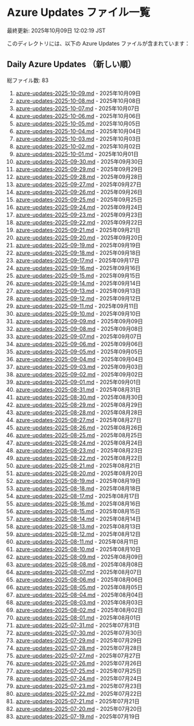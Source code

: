 # Azure Updates ファイル一覧

最終更新: 2025年10月09日 12:02:19 JST

このディレクトリには、以下の Azure Updates ファイルが含まれています：

## Daily Azure Updates （新しい順）

総ファイル数: 83

1. [azure-updates-2025-10-09.md](./azure-updates-2025-10-09.md) - 2025年10月09日
2. [azure-updates-2025-10-08.md](./azure-updates-2025-10-08.md) - 2025年10月08日
3. [azure-updates-2025-10-07.md](./azure-updates-2025-10-07.md) - 2025年10月07日
4. [azure-updates-2025-10-06.md](./azure-updates-2025-10-06.md) - 2025年10月06日
5. [azure-updates-2025-10-05.md](./azure-updates-2025-10-05.md) - 2025年10月05日
6. [azure-updates-2025-10-04.md](./azure-updates-2025-10-04.md) - 2025年10月04日
7. [azure-updates-2025-10-03.md](./azure-updates-2025-10-03.md) - 2025年10月03日
8. [azure-updates-2025-10-02.md](./azure-updates-2025-10-02.md) - 2025年10月02日
9. [azure-updates-2025-10-01.md](./azure-updates-2025-10-01.md) - 2025年10月01日
10. [azure-updates-2025-09-30.md](./azure-updates-2025-09-30.md) - 2025年09月30日
11. [azure-updates-2025-09-29.md](./azure-updates-2025-09-29.md) - 2025年09月29日
12. [azure-updates-2025-09-28.md](./azure-updates-2025-09-28.md) - 2025年09月28日
13. [azure-updates-2025-09-27.md](./azure-updates-2025-09-27.md) - 2025年09月27日
14. [azure-updates-2025-09-26.md](./azure-updates-2025-09-26.md) - 2025年09月26日
15. [azure-updates-2025-09-25.md](./azure-updates-2025-09-25.md) - 2025年09月25日
16. [azure-updates-2025-09-24.md](./azure-updates-2025-09-24.md) - 2025年09月24日
17. [azure-updates-2025-09-23.md](./azure-updates-2025-09-23.md) - 2025年09月23日
18. [azure-updates-2025-09-22.md](./azure-updates-2025-09-22.md) - 2025年09月22日
19. [azure-updates-2025-09-21.md](./azure-updates-2025-09-21.md) - 2025年09月21日
20. [azure-updates-2025-09-20.md](./azure-updates-2025-09-20.md) - 2025年09月20日
21. [azure-updates-2025-09-19.md](./azure-updates-2025-09-19.md) - 2025年09月19日
22. [azure-updates-2025-09-18.md](./azure-updates-2025-09-18.md) - 2025年09月18日
23. [azure-updates-2025-09-17.md](./azure-updates-2025-09-17.md) - 2025年09月17日
24. [azure-updates-2025-09-16.md](./azure-updates-2025-09-16.md) - 2025年09月16日
25. [azure-updates-2025-09-15.md](./azure-updates-2025-09-15.md) - 2025年09月15日
26. [azure-updates-2025-09-14.md](./azure-updates-2025-09-14.md) - 2025年09月14日
27. [azure-updates-2025-09-13.md](./azure-updates-2025-09-13.md) - 2025年09月13日
28. [azure-updates-2025-09-12.md](./azure-updates-2025-09-12.md) - 2025年09月12日
29. [azure-updates-2025-09-11.md](./azure-updates-2025-09-11.md) - 2025年09月11日
30. [azure-updates-2025-09-10.md](./azure-updates-2025-09-10.md) - 2025年09月10日
31. [azure-updates-2025-09-09.md](./azure-updates-2025-09-09.md) - 2025年09月09日
32. [azure-updates-2025-09-08.md](./azure-updates-2025-09-08.md) - 2025年09月08日
33. [azure-updates-2025-09-07.md](./azure-updates-2025-09-07.md) - 2025年09月07日
34. [azure-updates-2025-09-06.md](./azure-updates-2025-09-06.md) - 2025年09月06日
35. [azure-updates-2025-09-05.md](./azure-updates-2025-09-05.md) - 2025年09月05日
36. [azure-updates-2025-09-04.md](./azure-updates-2025-09-04.md) - 2025年09月04日
37. [azure-updates-2025-09-03.md](./azure-updates-2025-09-03.md) - 2025年09月03日
38. [azure-updates-2025-09-02.md](./azure-updates-2025-09-02.md) - 2025年09月02日
39. [azure-updates-2025-09-01.md](./azure-updates-2025-09-01.md) - 2025年09月01日
40. [azure-updates-2025-08-31.md](./azure-updates-2025-08-31.md) - 2025年08月31日
41. [azure-updates-2025-08-30.md](./azure-updates-2025-08-30.md) - 2025年08月30日
42. [azure-updates-2025-08-29.md](./azure-updates-2025-08-29.md) - 2025年08月29日
43. [azure-updates-2025-08-28.md](./azure-updates-2025-08-28.md) - 2025年08月28日
44. [azure-updates-2025-08-27.md](./azure-updates-2025-08-27.md) - 2025年08月27日
45. [azure-updates-2025-08-26.md](./azure-updates-2025-08-26.md) - 2025年08月26日
46. [azure-updates-2025-08-25.md](./azure-updates-2025-08-25.md) - 2025年08月25日
47. [azure-updates-2025-08-24.md](./azure-updates-2025-08-24.md) - 2025年08月24日
48. [azure-updates-2025-08-23.md](./azure-updates-2025-08-23.md) - 2025年08月23日
49. [azure-updates-2025-08-22.md](./azure-updates-2025-08-22.md) - 2025年08月22日
50. [azure-updates-2025-08-21.md](./azure-updates-2025-08-21.md) - 2025年08月21日
51. [azure-updates-2025-08-20.md](./azure-updates-2025-08-20.md) - 2025年08月20日
52. [azure-updates-2025-08-19.md](./azure-updates-2025-08-19.md) - 2025年08月19日
53. [azure-updates-2025-08-18.md](./azure-updates-2025-08-18.md) - 2025年08月18日
54. [azure-updates-2025-08-17.md](./azure-updates-2025-08-17.md) - 2025年08月17日
55. [azure-updates-2025-08-16.md](./azure-updates-2025-08-16.md) - 2025年08月16日
56. [azure-updates-2025-08-15.md](./azure-updates-2025-08-15.md) - 2025年08月15日
57. [azure-updates-2025-08-14.md](./azure-updates-2025-08-14.md) - 2025年08月14日
58. [azure-updates-2025-08-13.md](./azure-updates-2025-08-13.md) - 2025年08月13日
59. [azure-updates-2025-08-12.md](./azure-updates-2025-08-12.md) - 2025年08月12日
60. [azure-updates-2025-08-11.md](./azure-updates-2025-08-11.md) - 2025年08月11日
61. [azure-updates-2025-08-10.md](./azure-updates-2025-08-10.md) - 2025年08月10日
62. [azure-updates-2025-08-09.md](./azure-updates-2025-08-09.md) - 2025年08月09日
63. [azure-updates-2025-08-08.md](./azure-updates-2025-08-08.md) - 2025年08月08日
64. [azure-updates-2025-08-07.md](./azure-updates-2025-08-07.md) - 2025年08月07日
65. [azure-updates-2025-08-06.md](./azure-updates-2025-08-06.md) - 2025年08月06日
66. [azure-updates-2025-08-05.md](./azure-updates-2025-08-05.md) - 2025年08月05日
67. [azure-updates-2025-08-04.md](./azure-updates-2025-08-04.md) - 2025年08月04日
68. [azure-updates-2025-08-03.md](./azure-updates-2025-08-03.md) - 2025年08月03日
69. [azure-updates-2025-08-02.md](./azure-updates-2025-08-02.md) - 2025年08月02日
70. [azure-updates-2025-08-01.md](./azure-updates-2025-08-01.md) - 2025年08月01日
71. [azure-updates-2025-07-31.md](./azure-updates-2025-07-31.md) - 2025年07月31日
72. [azure-updates-2025-07-30.md](./azure-updates-2025-07-30.md) - 2025年07月30日
73. [azure-updates-2025-07-29.md](./azure-updates-2025-07-29.md) - 2025年07月29日
74. [azure-updates-2025-07-28.md](./azure-updates-2025-07-28.md) - 2025年07月28日
75. [azure-updates-2025-07-27.md](./azure-updates-2025-07-27.md) - 2025年07月27日
76. [azure-updates-2025-07-26.md](./azure-updates-2025-07-26.md) - 2025年07月26日
77. [azure-updates-2025-07-25.md](./azure-updates-2025-07-25.md) - 2025年07月25日
78. [azure-updates-2025-07-24.md](./azure-updates-2025-07-24.md) - 2025年07月24日
79. [azure-updates-2025-07-23.md](./azure-updates-2025-07-23.md) - 2025年07月23日
80. [azure-updates-2025-07-22.md](./azure-updates-2025-07-22.md) - 2025年07月22日
81. [azure-updates-2025-07-21.md](./azure-updates-2025-07-21.md) - 2025年07月21日
82. [azure-updates-2025-07-20.md](./azure-updates-2025-07-20.md) - 2025年07月20日
83. [azure-updates-2025-07-19.md](./azure-updates-2025-07-19.md) - 2025年07月19日
